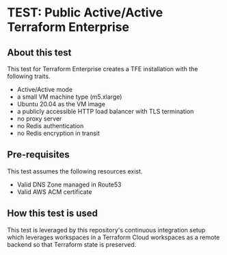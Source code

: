 # TEST: Public Active/Active Terraform Enterprise

## About this test

This test for Terraform Enterprise creates a TFE
installation with the following traits.

- Active/Active mode
- a small VM machine type (m5.xlarge)
- Ubuntu 20.04 as the VM image
- a publicly accessible HTTP load balancer with TLS termination
- no proxy server
- no Redis authentication
- no Redis encryption in transit

## Pre-requisites

This test assumes the following resources exist.

- Valid DNS Zone managed in Route53
- Valid AWS ACM certificate

## How this test is used

This test is leveraged by this repository's continuous integration setup which
leverages workspaces in a Terraform Cloud workspaces as a remote backend so that
Terraform state is preserved.
